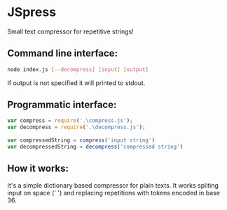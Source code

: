 # JSpress
Small text compressor for repetitive strings! 

## Command line interface:
```bash
node index.js [--decompress] [input] [output]
```

If output is not specified it will printed to stdout.
  
## Programmatic interface:

```javascript
var compress = require('.\compress.js');
var decompress = require('.\decompress.js');
    
var compressedString = compress('input string')
var decompressedString = decompress('compressed string')
```
    
## How it works:

It's a simple dictionary based compressor for plain texts. It
works spliting input on space (' ') and replacing repetitions
with tokens encoded in base 36.
